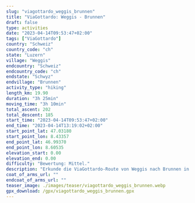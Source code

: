 ```yaml
---
slug: "viagottardo_weggis_brunnen"
title: "ViaGottardo: Weggis - Brunnen"
draft: false
type: activities
date: "2023-04-14T09:53:47+02:00"
tags: ["ViaGottardo"]
country: "Schweiz"
country_code: "ch"
state: "Luzern"
village: "Weggis"
endcountry: "Schweiz"
endcountry_code: "ch"
endstate: "Schwyz"
endvillage: "Brunnen"
activity_type: "hiking"
length_km: 19.90
duration: "3h 25min"
moving_time: "3h 10min"
total_ascent: 202
total_descent: 185
start_time: "2023-04-14T09:53:47+02:00"
end_time: "2023-04-14T13:19:02+02:00"
start_point_lat: 47.03180
start_point_lon: 8.43357
end_point_lat: 46.99370
end_point_lon: 8.60535
elevation_start: 0.00
elevation_end: 0.00
difficulty: "Bewertung: Mittel."
description: "Erkunde die ViaGottardo-Route von Weggis nach Brunnen in der Schweiz. Genieße eine 19,90 km lange Wanderung mit insgesamt 202 Metern Aufstieg und 185 Metern Abstieg in einer Gesamtdauer von 3 Stunden und 25 Minuten, einschließlich Pausen"
coat_of_arms_url: ""
endcoat_of_arms_url: ""
teaser_image: ./images/teaser/viagottardo_weggis_brunnen.webp
gpx_download: /gpx/viagottardo_weggis_brunnen.gpx
---
```

